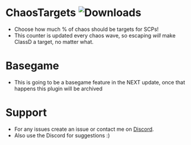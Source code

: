 # ChaosTargets ![Downloads](https://img.shields.io/github/downloads/Misfiy/ChaosTargets/total)
* Choose how much % of chaos should be targets for SCPs!
* This counter is updated every chaos wave, so escaping *will* make ClassD a target, no matter what. 

# Basegame
* This is going to be a basegame feature in the NEXT update, once that happens this plugin will be archived

# Support
* For any issues create an issue or contact me on [Discord](https://discord.gg/RYzahv3vfC).
* Also use the Discord for suggestions :)
